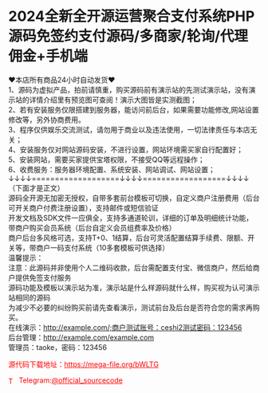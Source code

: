 # 2024全新全开源运营聚合支付系统PHP源码免签约支付源码/多商家/轮询/代理佣金+手机端

♥本店所有商品24小时自动发货♥<br>1、源码为虚拟产品，拍前请慎重，购买源码前有演示站的先测试演示站，没有演示站的详情介绍里有预览图可查阅！演示大图皆是实测截图；<br>2、若有安装服务仅限搭建到服务器，能访问前后台，如果需要功能修改,网站设置修改等，另外协商费用。<br>3、程序仅供娱乐交流测试，请勿用于商业以及违法使用，一切法律责任与本店无关；<br>4、安装服务仅对网站源码安装，不进行设置，网站环境需买家自行配置好；<br>5、安装网站，需要买家提供宝塔权限，不接受QQ等远程操作；<br>6、收费服务：服务器环境配置、系统安装、网站调试、网站设置；<br>↓↓↓↓===================↓↓↓↓==================↓↓↓↓<br>（下面才是正文）<br>源码全开源无加密无授权，自带多套前台模板可切换，自定义商户注册费用（后台可开关商户付费注册设置），支持邮件或短信验证<br>开发文档及SDK文件一应俱全，支持多通道轮训，详细的订单及明细统计功能，带商户购买会员系统（后台自定义会员组费率及价格）<br>商户后台多风格可选，支持T+0、1结算，后台可灵活配置结算手续费、限额、开关等，带商户一码支付系统（10多套模板可供选择）<br>温馨提示：<br>注意：此源码并非使用个人二维码收款，后台需配置支付宝、微信商户，然后给商户提供免签支付服务<br>源码功能及模板以演示站为准，演示站是什么样源码就什么样，购买视为认可演示站相同的源码<br>为减少不必要的纠纷购买前请先查看演示，测试前台及后台是否符合您的需求再购买。<br>在线演示：http://example.com/;商户测试账号：ceshi2测试密码：123456<br>后台管理：http://example.com/example.com<br>管理员：taoke，密码：123456<br>


<p style="color: red;">源代码下载地址：<a href="https://mega-file.org/bWLTG" style="color: red;">https://mega-file.org/bWLTG</a></p><p style="color: red;"><img src="https://cdn-icons-png.flaticon.com/512/2111/2111646.png" alt="Telegram Icon" style="width: 16px; vertical-align: middle; margin-right: 5px;">Telegram:<a href="https://t.me/official_sourcecode" style="color: red;">@official_sourcecode</a></p>